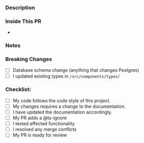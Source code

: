 <!-- Provide a general summary of your changes in the Title above -->

### Description
<!-- Describe your changes -->

### Inside This PR
<!-- Itemize bug fixes, new features, and other changes -->
<!-- Feel free to break this into sections, i.e. features, fixes, etc. -->
* 

### Notes <!-- Optional -->
<!--- List any important or subtle points, future considerations, or other items of note. -->

### Breaking Changes
<!-- Put an `x` in all the boxes that apply: -->
- [ ] Database schema change (anything that changes Postgres)
- [ ] I updated existing types in `/src/components/types/`

### Checklist:
<!-- Go over all the following points, and put an `x` in all the boxes that apply. -->
<!-- If you're unsure about any of these, don't hesitate to ask. We're here to help! -->
- [ ] My code follows the code style of this project.
- [ ] My changes requires a change to the documentation.
- [ ] I have updated the documentation accordingly.
- [ ] My PR adds a @ts-ignore
- [ ] I tested affected functionality
- [ ] I resolved any merge conflicts
- [ ] My PR is ready for review
